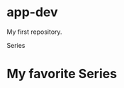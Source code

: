 # app-dev
My first repository.
<html>
  <head>
    Series
  </head>
  <body>
    <h1> My favorite Series</h1>
  </body>
  </html>
